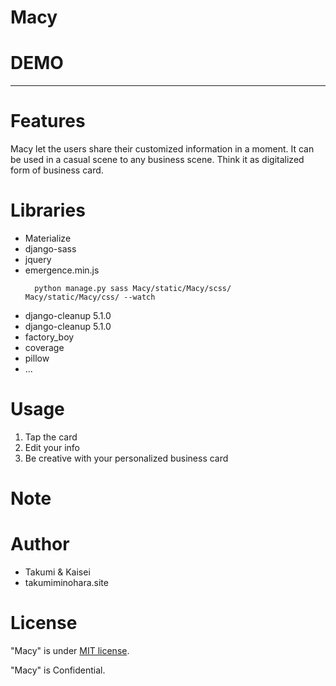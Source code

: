 # Macy

# DEMO
---


# Features

Macy let the users share their customized information in a moment. 
It can be used in a casual scene to any business scene. Think it as digitalized form of business card.

# Libraries

* Materialize
* django-sass
* jquery
* emergence.min.js
  ```
    python manage.py sass Macy/static/Macy/scss/ Macy/static/Macy/css/ --watch 
  ```
* django-cleanup 5.1.0
* django-cleanup 5.1.0
* factory_boy
* coverage
* pillow
* ...

# Usage
1. Tap the card
2. Edit your info
3. Be creative with your personalized business card

# Note


# Author

* Takumi & Kaisei
* takumiminohara.site

# License

"Macy" is under [MIT license](https://en.wikipedia.org/wiki/MIT_License).

"Macy" is Confidential.
